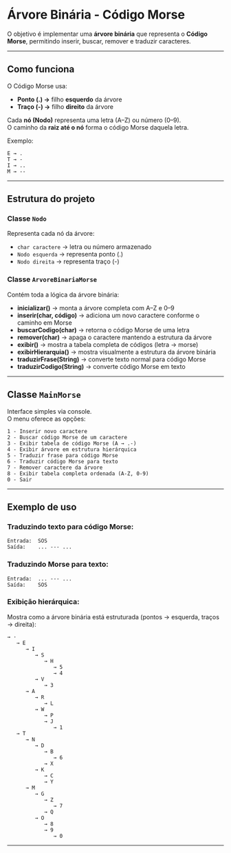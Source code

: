 #  Árvore Binária - Código Morse

 
O objetivo é implementar uma **árvore binária** que representa o **Código Morse**, permitindo inserir, buscar, remover e traduzir caracteres.

---

##  Como funciona

O Código Morse usa:
- **Ponto (.) →** filho **esquerdo** da árvore  
- **Traço (-) →** filho **direito** da árvore  

Cada **nó (Nodo)** representa uma letra (A–Z) ou número (0–9).  
O caminho da **raiz até o nó** forma o código Morse daquela letra.

Exemplo:
```
E → .
T → -
I → ..
M → --
```

---

##  Estrutura do projeto

### Classe `Nodo`
Representa cada nó da árvore:
- `char caractere` → letra ou número armazenado  
- `Nodo esquerda` → representa ponto (.)  
- `Nodo direita` → representa traço (-)

### Classe `ArvoreBinariaMorse`
Contém toda a lógica da árvore binária:
- **inicializar()** → monta a árvore completa com A–Z e 0–9  
- **inserir(char, código)** → adiciona um novo caractere conforme o caminho em Morse  
- **buscarCodigo(char)** → retorna o código Morse de uma letra  
- **remover(char)** → apaga o caractere mantendo a estrutura da árvore  
- **exibir()** → mostra a tabela completa de códigos (letra → morse)  
- **exibirHierarquia()** → mostra visualmente a estrutura da árvore binária  
- **traduzirFrase(String)** → converte texto normal para código Morse  
- **traduzirCodigo(String)** → converte código Morse em texto  

---

##  Classe `MainMorse`

Interface simples via console.  
O menu oferece as opções:

```
1 - Inserir novo caractere
2 - Buscar código Morse de um caractere
3 - Exibir tabela de código Morse (A → .-)
4 - Exibir árvore em estrutura hierárquica
5 - Traduzir frase para código Morse
6 - Traduzir código Morse para texto
7 - Remover caractere da árvore
8 - Exibir tabela completa ordenada (A-Z, 0-9)
0 - Sair
```

---

##  Exemplo de uso

### Traduzindo texto para código Morse:
```
Entrada:  SOS
Saída:    ... --- ...
```

### Traduzindo Morse para texto:
```
Entrada:  ... --- ...
Saída:    SOS
```

### Exibição hierárquica:
Mostra como a árvore binária está estruturada (pontos → esquerda, traços → direita):

```
→ ·
   → E
      → I
         → S
            → H
               → 5
               → 4
         → V
            → 3
      → A
         → R
            → L
         → W
            → P
            → J
               → 1
   → T
      → N
         → D
            → B
               → 6
            → X
         → K
            → C
            → Y
      → M
         → G
            → Z
               → 7
            → Q
         → O
            → 8
            → 9
               → 0
```

---
